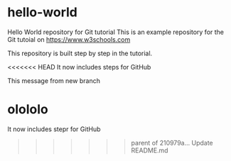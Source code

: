 # hello-world
Hello World repository for Git tutorial
This is an example repository for the Git tutoial on https://www.w3schools.com

This repository is built step by step in the tutorial.

<<<<<<< HEAD
It now includes steps for GitHub

This message from new branch

olololo
=======
It now includes stepr for GitHub
>>>>>>> parent of 210979a... Update README.md
